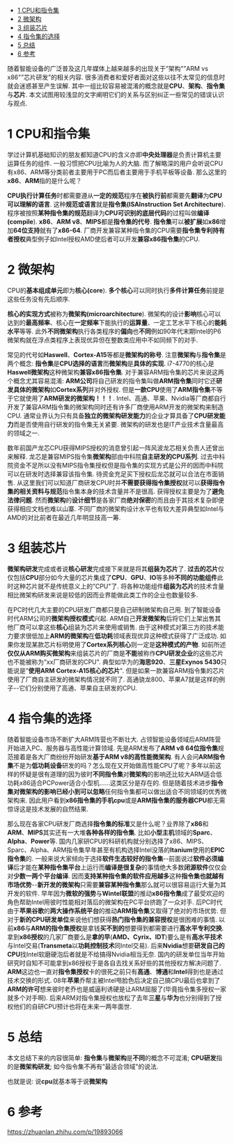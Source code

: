 
<!-- @import "[TOC]" {cmd="toc" depthFrom=1 depthTo=6 orderedList=false} -->

<!-- code_chunk_output -->

- [1 CPU和指令集](#1-cpu和指令集)
- [2 微架构](#2-微架构)
- [3 组装芯片](#3-组装芯片)
- [4 指令集的选择](#4-指令集的选择)
- [5 总结](#5-总结)
- [6 参考](#6-参考)

<!-- /code_chunk_output -->

随着智能设备的广泛普及这几年媒体上越来越多的出现关于”架构"”ARM vs x86"”芯片研发"的相关内容. 很多消费者和爱好者面对这些以往不太常见的信息时就会迷惑甚至产生误解. 其中一组比较容易被混淆的概念就是**CPU**、**架构**、**指令集**与**芯片**. 本文试图用较浅显的文字阐明它们的关系与区别纠正一些常见的错误认识与观点. 

# 1 CPU和指令集

学过计算机基础知识的朋友都知道CPU的含义亦即**中央处理器**是负责计算机主要运算任务的组件. 一般习惯把CPU比喻为人的大脑. 而了解略深的用户会听说CPU有x86、ARM等分类前者主要用于PC而后者主要用于手机平板等设备. 那么这里的**x86**、**ARM**指的是什么呢？

**CPU执行计算任务**时都需要遵从**一定的规范**程序在**被执行前**都需要先**翻译**为**CPU可以理解的语言**. 这种**规范或语言**就是**指令集(ISAInstruction Set Architecture**). 程序被按照**某种指令集的规范**翻译为**CPU可识别的底层代码**的过程叫做**编译(compile**). **x86**、**ARM v8**、**MIPS**都是**指令集的代号**. **指令集**可以**被扩展**如**x86**增加**64位支持**就有了**x86\-64**. 厂商开发兼容某种指令集的CPU需要**指令集专利持有者授权**典型例子如Intel授权AMD使后者可以开发**兼容x86指令集**的CPU. 

# 2 微架构

CPU的**基本组成单元**即为**核心(core**). **多个核心**可以同时执行**多件计算任务**前提是这些任务没有先后顺序. 

**核心的实现方式**被称为**微架构(microarchitecture**). 微架构的设计**影响**核心可以达到的**最高频率**、核心在**一定频率**下能执行的**运算量**、一定工艺水平下核心的**能耗水平**等等. 此外**不同微架构**执行各类程序的**偏向**也**不同**例如90年代末期Intel的P6微架构就在浮点类程序上表现优异但在整数类应用中不如同频下的对手. 

常见的代号如**Haswell**、**Cortex\-A15**等都是**微架构的称号**. 注意**微架构**与**指令集**是两个概念: **指令集**是**CPU选择的语言**而**微架构**是**具体的实现**. i7\-4770的核心是**Haswell微架构**这种微架构**兼容x86指令集**. 对于兼容ARM指令集的芯片来说这两个概念尤其容易混淆: **ARM公司**将自己研发的指令集叫做**ARM指令集**同时它还**研发具体的微架构**如**Cortex系列**并对外授权. 但是**一款CPU**使用了**ARM指令集**不等于它就使用了**ARM研发的微架构！！！**. Intel、高通、苹果、Nvidia等厂商都自行开发了兼容ARM指令集的微架构同时还有许多厂商使用ARM开发的微架构来制造CPU. 通常业界认为只有具备**独立的微架构研发能力**的企业才算具备了**CPU研发能力**而是否使用自行研发的指令集无关紧要. 微架构的研发也是IT产业技术含量最高的领域之一. 

数年前国产龙芯CPU获得MIPS授权的消息曾引起一阵风波龙芯相关负责人还曾出来解释. 龙芯是兼容MIPS指令集**微架构**部由中科院**自主研发的CPU系列**. 过去中科院资金不足所以没有MIPS指令集授权但是指令集的实现方式是公开的因而中科院可以在研发时选择兼容该指令集. 待资金充足买下授权后龙芯就可以合法在市面销售. 从这里我们可以知道厂商研发CPU时并**不需要获得指令集授权**就可以**获得指令集的相关资料与规范**指令集本身的技术含量并不是很高. 获得授权主要是为了**避免法律问题**. 然而**微架构**的**设计细节**是各家厂商**绝对保密**的而且由于其技术复杂即便获得相应文档也难以山寨. 不同厂商的微架构设计水平也有较大差异典型如Intel与AMD的对比前者在最近几年明显技高一筹. 

# 3 组装芯片

**微架构研发**完成或者说**核心研发**完成接下来就是将其**组装为芯片**了. **过去的芯片**仅仅包括**CPU**部分如今大量的芯片集成了**CPU**、**GPU**、**IO**等多种**不同的功能组件**此时这种芯片就不是传统意义上的”CPU"了. 将各种功能组件**组装为芯片**的技术含量相比微架构研发来说是较低的因而业界能做此类工作的企业也数量较多. 

在PC时代几大主要的CPU研发厂商都只是自己研制微架构自己用. 到了智能设备时代ARM公司的**微架构授权模式**兴起. ARM自己**开发微架构**后将它们上架出售其他厂商可以拿这些**核心**组装为芯片来使用或销售. 由于这种模式对第三方的技术能力要求很低加上**ARM的微架构**在**低功耗**领域表现优异这种模式获得了广泛成功. 如果你发现某款芯片标明使用了**Cortex系列核心**则一定是**这种模式的产物**. 如前所述**仅仅从ARM购买微架构**来组装芯片的厂商是**不能**被称作**CPU研发企业**的这些芯片也不能被称为”xx厂商研发的CPU". 典型如华为的**海思920**、**三星Exynos 5430**只能说是”**使用ARM Cortex\-A15核心的芯片**". 但是如果一款兼容ARM指令集的芯片使用了厂商自主研发的微架构情况就不同了. 高通骁龙800、苹果A7就是这样的例子--它们分别使用了高通、苹果自主研发的CPU. 

# 4 指令集的选择

随着智能设备市场不断扩大ARM阵营也不断壮大. 占领智能设备领域后ARM阵营开始进入PC、服务器与高性能计算领域. 先是ARM发布了**ARM v8 64位指令集**规范接着是各大厂商纷纷开始研发**基于ARM v8的高性能微架构**. 有人会问**ARM指令集**不是为**低功耗设备**研发的吗？怎么现在又开始做高性能CPU了呢？多年以前这样的怀疑是很有道理的因为彼时**不同指令集**对**微架构**的影响还比较大ARM适合低功耗x86适合PCPower适合小型机……这类区分是存在的. 但是随着技术进步**指令集对微架构的影响已经小到可以忽略**任何指令集都可以做出适合不同领域的优秀微架构来. 因此用户看到**x86指令集的手机cpu**或是**ARM指令集的服务器CPU**都无需惊讶这是技术发展的自然结果. 

那么现在各家CPU研发厂商选择**指令集的标准**又是什么呢？业界除了**x86**和**ARM**、**MIPS**其实还有一大堆**各种各样的指令集**. 比如**小型主机**领域的**Sparc**、**Alpha**、**Power**等. 国内几家研CPU的科研机构就分别选择了x86、MIPS、Sparc、Alpha、ARM指令集早年甚至有机构选择Intel没落的**Itanium**使用的**EPIC指令集**的. 一般来说大家倾向于选择**软件生态较好的指令集**--前面说过**软件必须编译**后才能在**某种指令集平台**上运行而**编译是很复杂**的事情绝大多数**闭源软件**仅仅会对**少数一两个平台编译**. 因而**支持某种指令集的软件应用越多**这种**指令集也就越有市场优势**--**新开发的微架构**只需要**兼容某种指令集**那么就可以很容易运行大量为其开发的软件. 早年因为**微软的强势**与**Wintel联盟**的推动**x86指令集**成了最受欢迎的角色帮助Intel用彼时性能相对落后的微架构在PC平台挤跑了一众对手. 后PC时代由于**苹果谷歌**的**两大操作系统平台**的推动**ARM指令集**又取得了绝对的市场优势. 但对于**新的CPU研发单位**来说他们想获得**热门指令集的兼容授权**是很困难的事情. 以前**x86**与**ARM的指令集授权**是拿钱**买不到的**想要得到都需要进行**高水平专利交换**. 拿到**x86授权**的几家厂商要么是**拿的早**(**AMD、Cyrix、IDT**)要么是有**高水平技术**与Intel交易(**Transmeta**以**功耗控制技术**同Intel交易). 后来**Nvidia**想要**研发自己的CPU**找Intel软磨硬泡后者就是不给搞得Nvidia相当无奈. 国内的研发单位当年开始研究时自知不可能拿到x86授权于是各自去找关系好些的其他授权方解决问题了. **ARM**这边也一直对**指令集授权**卡的很死之前只有**高通**、**博通**和**Intel**得到也是通过技术交换的形式. 08年**苹果**乔帮主被Intel甩脸色后决定自己搞CPU最后也拿到了**ARM的许可**想来彼时老乔也是威逼利诱硬是让ARM屈服了(毕竟指令集多授权一家就多个对手啊). 后来ARM对指令集授权也放松了去年**三星**与**华为**也分别得到了授权他们的自研CPU预计也将在未来一两年面世. 

# 5 总结

本文总结下来的内容很简单: **指令集**与**微架构**是**不同**的概念不可混淆; **CPU研发**指的是**微架构研发**; 如今指令集不再有”最适合领域"的说法. 

也就是说: 说**cpu**就基本等于说**微架构**

# 6 参考

https://zhuanlan.zhihu.com/p/19893066